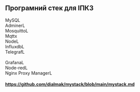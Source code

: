 ## Програмний стек для ІПКЗ<br>
MySQL<br>
AdminerL<br>
MosquittoL<br>
Mqttx<br>
NodeL<br>
InfluxdbL<br>
TelegrafL<br>	
GrafanaL<br>
Node-redL<br>
Nginx Proxy ManagerL<br>
#### https://github.com/dialmak/mystack/blob/main/mystack.md
